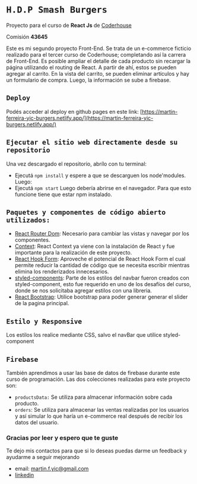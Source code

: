 # `H.D.P Smash Burgers`

Proyecto para el curso de **React Js** de [Coderhouse](https://www.coderhouse.com.uy/ "Coderhouse")

Comisión **43645**

Este es mi segundo proyecto Front-End. Se trata de un e-commerce ficticio realizado para el tercer curso de Coderhouse; completando así la carrera de Front-End. Es posible ampliar el detalle de cada producto sin recargar la página utilizando el routing de React. A partir de ahí, estos se pueden agregar al carrito. En la vista del carrito, se pueden eliminar artículos y hay un formulario de compra. Luego, la información se sube a firebase.

## `Deploy`

Podés acceder al deploy en github pages en este link: [https://martin-ferreira-yic-burgers.netlify.app/](https://martin-ferreira-yic-burgers.netlify.app/)

## `Ejecutar el sitio web directamente desde su repositorio`

Una vez descargado el repositorio, abrílo con tu terminal:

-   Ejecutá `npm install` y espere a que se descarguen los node'modules. Luego:
-   Ejecutá `npm start` Luego debería abrirse en el navegador. Para que esto funcione tiene que estar npm instalado.

## `Paquetes y componentes de código abierto utilizados:`

-   [React Router Dom](https://reactrouter.com/): Necesario para cambiar las vistas y navegar por los componentes.
-   [Context](https://reactjs.org/docs/context.html): React Context ya viene con la instalación de React y fue importante para la realización de este proyecto.
-   [React Hook Form](https://react-hook-form.com/): Aproveche el potencial de React Hook Form el cual permite reducir la cantidad de código que se necesita escribir mientras elimina los renderizados innecesarios.
-   [styled-components](https://styled-components.com/): Parte de los estilos del navbar fueron creados con styled-component, esto fue requerido en uno de los desafíos del curso, donde se nos solicitaba agregar estilos con una libreria.
-   [React Bootstrap](https://react-bootstrap.github.io/): Utilice bootstrap para poder generar generar el slider de la pagina principal.

## `Estilo y Responsive`

Los estilos los realice mediante CSS, salvo el navBar que utilice styled-component

## `Firebase`

También aprendimos a usar las base de datos de firebase durante este curso de programación. Las dos colecciones realizadas para este proyecto son:

-   `productsData:` Se utiliza para almacenar información sobre cada producto.
-   `orders`: Se utiliza para almacenar las ventas realizadas por los usuarios y así simular lo que haría un e-commerce real después de recibir los datos del usuario.

### Gracias por leer y espero que te guste

Te dejo mis contactos para que si lo deseas puedas darme un feedback y ayudarme a seguir mejorando

-   email: martin.f.yic@gmail.com
-   [linkedin](https://www.linkedin.com/in/martin-ferreira-yic/)
